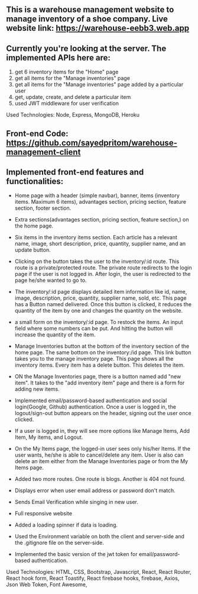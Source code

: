 ## This is a warehouse management website to manage inventory of a shoe company. Live website link: https://warehouse-eebb3.web.app


## Currently you're looking at the server. The implemented APIs here are: 
1. get 6 inventory items for the "Home" page
2. get all items for the "Manage inventories" page
3. get all items for the "Manage inventories" page added by a particular user
4. get, update, create, and delete a particular item
5. used JWT middleware for user verification

Used Technologies: Node, Express, MongoDB, Heroku

## Front-end Code: https://github.com/sayedpritom/warehouse-management-client

## Implemented front-end features and functionalities: 

* Home page with a header (simple navbar), banner, items (inventory items. Maximum 6 items), advantages section, pricing section, feature section,  footer section.

* Extra sections(advantages section, pricing section, feature section,) on the home page.

* Six items in the inventory items section. Each article has a relevant name, image, short description, price, quantity, supplier name, and an update button.

* Clicking on the button takes the user to the inventory/:id route. This route is a private/protected route. The private route redirects to the login page if the user is not logged in. After login, the user is redirected to the page he/she wanted to go to. 

* The inventory/:id page displays detailed item information like id, name, image, description, price, quantity, supplier name, sold, etc. This page has a Button named delivered. Once this button is clicked, it reduces the quantity of the item by one and changes the quantity on the website.

* a small form on the inventory/:id page. To restock the items. An input field where some numbers can be put. And hitting the button will increase the quantity of the item.

* Manage Inventories button at the bottom of the inventory section of the home page. The same bottom on the inventory:/id page. This link button takes you to the manage inventory page. This page shows all the inventory items. Every item has a delete button. This deletes the item. 

* ON the Manage Inventories page, there is a button named add "new item". It takes to the "add inventory item" page and there is a form for adding new items.

* Implemented email/password-based authentication and social login(Google, Github) authentication. Once a user is logged in, the logout/sign-out button appears on the header, signing out the user once clicked.

* If a user is logged in, they will see more options like Manage Items, Add Item, My items, and Logout.

* On the My Items page, the logged-in user sees only his/her Items. If the user wants, he/she is able to cancel/delete any item.  User is also can delete an item either from the Manage Inventories page or from the My Items page.

* Added two more routes. One route is blogs. Another is 404 not found. 

* Displays error when user email address or password don't match.

* Sends Email Verification while singing in new user.

* Full responsive website

* Added a loading spinner if data is loading.

* Used the Environment variable on both the client and server-side and the .gitignore file on the server-side.

* Implemented the basic version of the jwt token for email/password-based authentication. 

Used Technologies: HTML, CSS, Bootstrap, Javascript, React, React Router, React hook form, React Toastify, React firebase hooks, firebase, Axios, Json Web Token, Font Awesome, 
